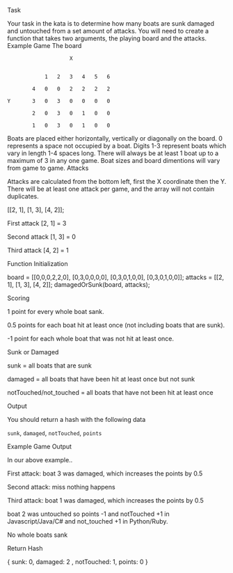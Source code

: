 Task

Your task in the kata is to determine how many boats are sunk damaged and untouched from a set amount of attacks. You will need to create a function that takes two arguments, the playing board and the attacks.
Example Game
The board
  	
						X

				  	
				1	2	3	4	5	6

			4	0	0	2	2	2	2

	Y		3	0	3	0	0	0	0

			2	0	3	0	1	0	0

			1	0	3	0	1	0	0


Boats are placed either horizontally, vertically or diagonally on the board. 0 represents a space not occupied by a boat. Digits 1-3 represent boats which vary in length 1-4 spaces long. There will always be at least 1 boat up to a maximum of 3 in any one game. Boat sizes and board dimentions will vary from game to game.
Attacks

Attacks are calculated from the bottom left, first the X coordinate then the Y. There will be at least one attack per game, and the array will not contain duplicates.

[[2, 1], [1, 3], [4, 2]];

First attack      [2, 1] = 3

Second attack [1, 3] = 0

Third attack     [4, 2] = 1

Function Initialization

board = [[0,0,0,2,2,0],
         [0,3,0,0,0,0],
         [0,3,0,1,0,0],
         [0,3,0,1,0,0]];
attacks = [[2, 1], [1, 3], [4, 2]];
damagedOrSunk(board, attacks);

Scoring

1 point for every whole boat sank.

0.5 points for each boat hit at least once (not including boats that are sunk).

-1 point for each whole boat that was not hit at least once.

Sunk or Damaged

sunk = all boats that are sunk

damaged = all boats that have been hit at least once but not sunk

notTouched/not_touched = all boats that have not been hit at least once

Output

You should return a hash with the following data

`sunk`, `damaged`, `notTouched`, `points`

Example Game Output

In our above example..

First attack: boat 3 was damaged, which increases the points by 0.5

Second attack: miss nothing happens

Third attack: boat 1 was damaged, which increases the points by 0.5

boat 2 was untouched so points -1 and notTouched +1 in Javascript/Java/C# and not_touched +1 in Python/Ruby.

No whole boats sank

Return Hash

{ sunk: 0, damaged: 2 , notTouched: 1, points: 0 }
